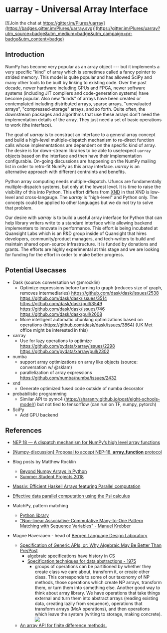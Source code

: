 # uarray - Universal Array Interface

[![Join the chat at https://gitter.im/Plures/uarray](https://badges.gitter.im/Plures/uarray.svg)](https://gitter.im/Plures/uarray?utm_source=badge&utm_medium=badge&utm_campaign=pr-badge&utm_content=badge)

## Introduction

NumPy has become very popular as an array object --- but it implements
a very specific "kind" of array which is sometimes called a fancy
pointer to strided memory. This model is quite popular and has allowed
SciPy and many other tools to be built by linking to existing code.
Over the past decade, newer hardware including GPUs and FPGA, newer
software systems (including JIT compilers and code-generation systems)
have become popular.  Also new "kinds" of arrays have been created or
contemplated including distributed arrays, sparse arrays, "unevaluated
arrays", "compressed-storage" arrays, and so forth.  Quite often, the
downstream packages and algorithms that use these arrays don't need
the implementation details of the array.  They just need a set of basic
operations to work (the interface).

The goal of *uarray* is to constract an interface to a general array
concept and build a high-level multiple-dispatch mechanism to
re-direct function calls whose implementations are dependent on the
specific kind of array.  The desire is for down-stream libraries to be
able to use/expect `uarray` objects based on the interface and then have
their implementation configurable.  On-going discussions are happening
on the NumPy mailing list in order to retro-fit NumPy as this array
interface.  *uarray* is an alternative approach with different
contraints and benefits.


Python array computing needs multiple-dispatch.  Ufuncs are
fundamentally multiple-dispatch systems, but only at the lowest level.
It is time to raise the visibility of this into Python.  This effort
differs from [XND](https://xnd.io/) in that XND is low-level and
cross-langauge.  The *uarray* is "high-level" and Python only.  The
concepts could be applied to other languages but we do not try to
solve that problem.

Our desire with *uarray* is to build a useful array interface for Python
that can help library writers write to a standard interface while
allowing backend implementers to innovate in performance.  This effort
is being incubated at Quansight Labs which is an R&D group inside of
Quansight that hires developers, community/product managers, and
tech-writers to build and maintain shared open-source infrastructure.
It is funded by donations and grants.  The efforts are highly
experimental at this stage and we are looking for funding for the
effort in order to make better progress.


## Potential Usecases

* Dask (source: conversation w/ @mrocklin)
  * Optimize expressions before turning to graph (reduces size of graph, removes intermediaries) https://github.com/dask/dask/issues/2538 https://github.com/dask/dask/issues/3514 https://github.com/dask/dask/pull/3549 https://github.com/dask/dask/issues/746 https://github.com/dask/dask/pull/2608
  * More intelligent automatic chunking optimizations based on operations (https://github.com/dask/dask/issues/3864) (UK Met office might be interested in this) 
* xarray
  * Use for lazy operations to optimize https://github.com/pydata/xarray/issues/2298 https://github.com/pydata/xarray/pull/2302
* numba
  * support array optimizations on array like objects (source: conversation w/ @sklam) 
  * parallelization of array expressions https://github.com/numba/numba/issues/2432
* xnd
  * Generate optimized fused code outside of numba decorator
* probabilistic programming
  * Similar API to pymc4 (https://sharanry.github.io/post/eight-schools-model/) but not tied to tensorflow (can run on TF, numpy, pytorch)
* SciPy
  * Add GPU backend

## References

- [NEP 18 — A dispatch mechanism for NumPy’s high level array functions](http://www.numpy.org/neps/nep-0018-array-function-protocol.html)

- [[Numpy-discussion] Proposal to accept NEP-18, __array_function__ protocol](https://mail.python.org/pipermail/numpy-discussion/2018-August/078578.html)

- Blog posts by Matthew Rocklin
  - [Beyond Numpy Arrays in Python](http://matthewrocklin.com/blog/work/2018/05/27/beyond-numpy)
  - [Summer Student Projects 2018](http://matthewrocklin.com/blog/work/2018/03/20/summer-projects)

- [Massiv: Efficient Haskell Arrays featuring Parallel computation](https://github.com/lehins/massiv)

- [Effective data parallel computation using the Psi calculus](https://paperpile.com/app/p/ad22b033-10cc-0f45-8c1d-05014496baee) 

- MatchPy, pattern matching
  - [Python library](https://github.com/HPAC/matchpy)
  - ["Non-linear Associative-Commutative Many-to-One Pattern Matching with Sequence Variables" - Manuel Krebber](https://arxiv.org/abs/1705.00907)
  
 - Magne Haveraaen - head of [Bergen Language Design Laboratory](https://bldl.ii.uib.no/)
   - [Specification of Generic APIs, or: Why Algebraic May Be Better Than Pre/Post](https://www.ii.uib.no/~anya/papers/bagge-haveraaen-hilt14-apispec.pdf)
     - algebraic specifications have history in CS
     - [Specification techniques for data abstractions - 1975](http://csg.csail.mit.edu/CSGArchives/memos/Memo-117.pdf)
       - groups of operations can be partitioned by whether they create class we care about, transform it, or create other class. This corresponds to some of our taxonomy of NP methods, those operations which create NP arrays, transform them, or turn them into something else. Another good way to think about array library. We have operations that take things external and turn them into abstract arrays (reading existing data, creating lazily from sequence),  operations that transform arrays (MoA operations), and then operations which leave the system (writing to storage, making concrete). ![](https://user-images.githubusercontent.com/1186124/44615089-f3e1e680-a7fe-11e8-9075-d8990ff44691.png)
   - [An array API for finite difference methods.](https://paperpile.com/app/p/fc16d058-1ac9-0296-af0d-87e75234458d)
   
